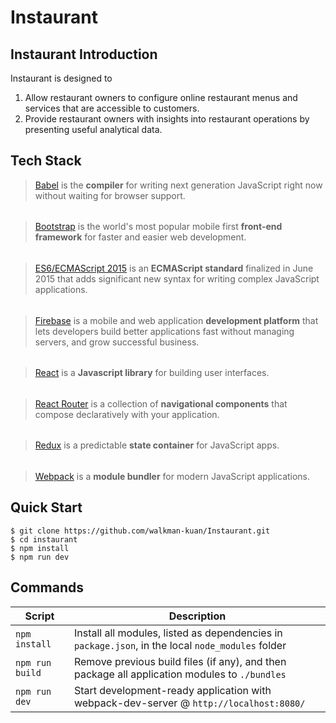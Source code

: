 # Instaurant

## Instaurant Introduction
Instaurant is designed to

1. Allow restaurant owners to configure online restaurant menus and services that are accessible to customers.
2. Provide restaurant owners with insights into restaurant operations by presenting useful analytical data.

## Tech Stack
> [Babel](https://babeljs.io/) is the **compiler** for writing next generation JavaScript right now without waiting for browser support.
######
> [Bootstrap](http://getbootstrap.com/) is the world's most popular mobile first **front-end framework** for faster and easier web development.
######
> [ES6/ECMAScript 2015](https://en.wikipedia.org/wiki/ECMAScript#6th_Edition_-_ECMAScript_2015) is an **ECMAScript standard** finalized in June 2015 that adds significant new syntax for writing complex JavaScript applications.
######
> [Firebase](https://www.firebase.com) is a mobile and web application **development platform** that lets developers build better applications fast without managing servers, and grow successful business.
######
> [React](https://www.firebase.com) is a **Javascript library** for building user interfaces.
######
> [React Router](https://reacttraining.com/react-router/) is a collection of **navigational components** that compose declaratively with your application.
######
> [Redux](http://redux.js.org/) is a predictable **state container** for JavaScript apps.
######
> [Webpack](https://webpack.js.org/) is a **module bundler** for modern JavaScript applications.

## Quick Start
```shell
$ git clone https://github.com/walkman-kuan/Instaurant.git
$ cd instaurant
$ npm install
$ npm run dev
```

## Commands
|Script|Description|
|---|---|
|`npm install`| Install all modules, listed as dependencies in `package.json`, in the local `node_modules` folder|
|`npm run build`| Remove previous build files (if any), and then package all application modules to `./bundles`|
|`npm run dev`| Start development-ready application with webpack-dev-server @ `http://localhost:8080/`|
